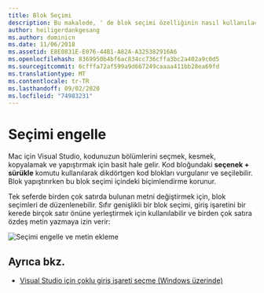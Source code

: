 ```yaml
---
title: Blok Seçimi
description: Bu makalede, ' de blok seçimi özelliğinin nasıl kullanılacağı açıklanmaktadır Mac için Visual Studio
author: heiligerdankgesang
ms.author: dominicn
ms.date: 11/06/2018
ms.assetid: E8E0831E-E076-44B1-A82A-A325382916A6
ms.openlocfilehash: 8369950b4bf6ac834cc736cffa3bc2a402a9c0d5
ms.sourcegitcommit: 6cfffa72af599a9d667249caaaa411bb28ea69fd
ms.translationtype: MT
ms.contentlocale: tr-TR
ms.lasthandoff: 09/02/2020
ms.locfileid: "74983231"
---
```

# <a name="block-selection"></a>Seçimi engelle

Mac için Visual Studio, kodunuzun bölümlerini seçmek, kesmek, kopyalamak ve yapıştırmak için basit hale gelir. Kod bloğundaki **seçenek + sürükle** komutu kullanılarak dikdörtgen kod blokları vurgulanır ve seçilebilir. Blok yapıştırırken bu blok seçimi içindeki biçimlendirme korunur.

Tek seferde birden çok satırda bulunan metni değiştirmek için, blok seçimleri de düzenlenebilir. Sıfır genişlikli bir blok seçimi, giriş işaretini bir kerede birçok satır önüne yerleştirmek için kullanılabilir ve birden çok satıra özdeş metin yazmaya izin verir:

![Seçimi engelle ve metin ekleme](media/source-editor-image16.png)

## <a name="see-also"></a>Ayrıca bkz.

- [Visual Studio için çoklu giriş işareti seçme (Windows üzerinde)](/visualstudio/ide/finding-and-replacing-text#multi-caret-selection)
